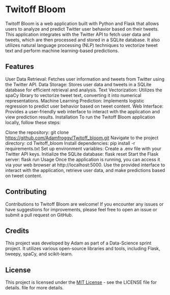 # Twitoff Bloom
Twitoff Bloom is a web application built with Python and Flask that allows users to analyze and predict Twitter user behavior based on their tweets. This application integrates with the Twitter API to fetch user data and tweets, which are then processed and stored in a SQLite database. It also utilizes natural language processing (NLP) techniques to vectorize tweet text and perform machine learning-based predictions.

## Features
User Data Retrieval: Fetches user information and tweets from Twitter using the Twitter API.
Data Storage: Stores user data and tweets in a SQLite database for efficient retrieval and analysis.
Text Vectorization: Utilizes the spaCy library to vectorize tweet text, converting it into numerical representations.
Machine Learning Prediction: Implements logistic regression to predict user behavior based on tweet content.
Web Interface: Provides a user-friendly web interface to interact with the application and view prediction results.
Installation
To run the Twitoff Bloom application locally, follow these steps:

Clone the repository: git clone https://github.com/Adamfroggy/Twitoff_bloom.git
Navigate to the project directory: cd Twitoff_bloom
Install dependencies: pip install -r requirements.txt
Set up environment variables: Create a .env file with your Twitter API keys.
Initialize the SQLite database: flask reset
Start the Flask server: flask run
Usage
Once the application is running, you can access it via your web browser at http://localhost:5000. Use the provided interface to interact with the application, retrieve user data, and make predictions based on tweet content.

## Contributing
Contributions to Twitoff Bloom are welcome! If you encounter any issues or have suggestions for improvements, please feel free to open an issue or submit a pull request on GitHub.

## Credits
This project was developed by Adam as part of a Data-Science sprint project. It utilizes various open-source libraries and tools, including Flask, tweepy, spaCy, and scikit-learn.

## License
This project is licensed under the [MIT License](LICENSE) - see the LICENSE file for details. file for more details.
